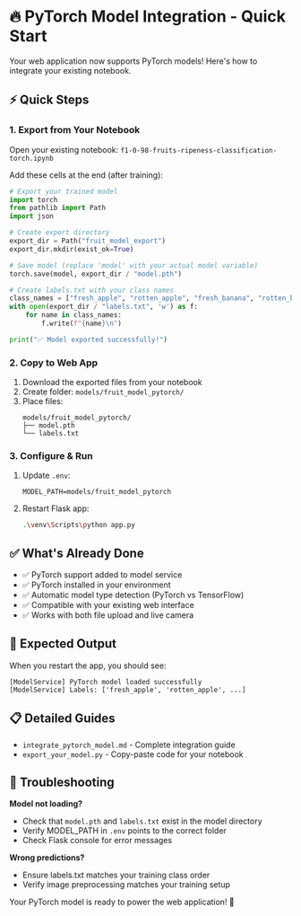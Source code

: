 # 🔥 PyTorch Model Integration - Quick Start

Your web application now supports PyTorch models! Here's how to integrate your existing notebook.

## ⚡ Quick Steps

### 1. Export from Your Notebook
Open your existing notebook: `f1-0-98-fruits-ripeness-classification-torch.ipynb`

Add these cells at the end (after training):

```python
# Export your trained model
import torch
from pathlib import Path
import json

# Create export directory
export_dir = Path("fruit_model_export")
export_dir.mkdir(exist_ok=True)

# Save model (replace 'model' with your actual model variable)
torch.save(model, export_dir / "model.pth")

# Create labels.txt with your class names
class_names = ["fresh_apple", "rotten_apple", "fresh_banana", "rotten_banana"]  # Update this!
with open(export_dir / "labels.txt", 'w') as f:
    for name in class_names:
        f.write(f"{name}\n")

print("✅ Model exported successfully!")
```

### 2. Copy to Web App
1. Download the exported files from your notebook
2. Create folder: `models/fruit_model_pytorch/`
3. Place files:
   ```
   models/fruit_model_pytorch/
   ├── model.pth
   └── labels.txt
   ```

### 3. Configure & Run
1. Update `.env`:
   ```
   MODEL_PATH=models/fruit_model_pytorch
   ```

2. Restart Flask app:
   ```bash
   .\venv\Scripts\python app.py
   ```

## ✅ What's Already Done

- ✅ PyTorch support added to model service
- ✅ PyTorch installed in your environment  
- ✅ Automatic model type detection (PyTorch vs TensorFlow)
- ✅ Compatible with your existing web interface
- ✅ Works with both file upload and live camera

## 🎯 Expected Output

When you restart the app, you should see:
```
[ModelService] PyTorch model loaded successfully
[ModelService] Labels: ['fresh_apple', 'rotten_apple', ...]
```

## 📋 Detailed Guides

- `integrate_pytorch_model.md` - Complete integration guide
- `export_your_model.py` - Copy-paste code for your notebook

## 🔧 Troubleshooting

**Model not loading?**
- Check that `model.pth` and `labels.txt` exist in the model directory
- Verify MODEL_PATH in `.env` points to the correct folder
- Check Flask console for error messages

**Wrong predictions?**
- Ensure labels.txt matches your training class order
- Verify image preprocessing matches your training setup

Your PyTorch model is ready to power the web application! 🚀

